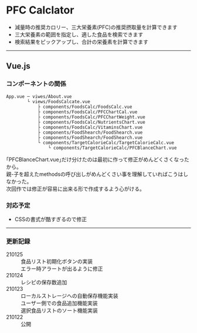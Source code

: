 # PFC Calclator
* 減量時の推奨カロリー、三大栄養素(PFC)の推奨摂取量を計算できます
* 三大栄養素の範囲を指定し、適した食品を検索できます
* 検索結果をピックアップし、合計の栄養素を計算できます

----

## Vue.js
### コンポーネントの関係
```
App.vue ─ viwes/About.vue
        └ views/FoodsCalcate.vue
            ├ components/FoodsCalc/FoodsCalc.vue
            ├ components/FoodsCalc/PFCChartCal.vue
            ├ components/FoodsCalc/PFCChartWeight.vue
            ├ components/FoodsCalc/NutrientsChart.vue
            ├ components/FoodsCalc/VitaminsChart.vue
            ├ components/FoodShearch/FoodShearch.vue
            ├ components/FoodShearch/FoodShearch.vue
            └ components/TargetCalorieCalc/TargetCalorieCalc.vue
                └ components/TargetCalorieCalc/PFCBlanceChart.vue
```
｢PFCBlanceChart.vue｣だけ分けたのは最初に作って修正がめんどくさくなったから。  
親-子を超えたmethodsの呼び出しがめんどくさい事を理解していればこうはしなかった。  
次回作では修正が容易に出来る形で作成するよう心がける。
### 対応予定
* CSSの書式が酷すぎるので修正

----



### 更新記録
<dl>
<dt>210125
<dd>食品リスト初期化ボタンの実装
<dd>エラー時アラートが出るように修正
<dt>210124
<dd>レシピの保存数追加
<dt>210123
<dd>ローカルストレージへの自動保存機能実装
<dd>ユーザー側での食品追加機能実装
<dd>選択食品リストのソート機能実装
<dt>210122<dt>
<dd>公開<dd>
</dl>